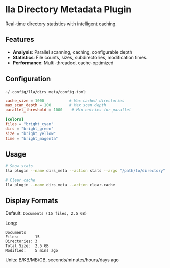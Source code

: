 # lla Directory Metadata Plugin

Real-time directory statistics with intelligent caching.

## Features

- **Analysis**: Parallel scanning, caching, configurable depth
- **Statistics**: File counts, sizes, subdirectories, modification times
- **Performance**: Multi-threaded, cache-optimized

## Configuration

`~/.config/lla/dirs_meta/config.toml`:

```toml
cache_size = 1000           # Max cached directories
max_scan_depth = 100        # Max scan depth
parallel_threshold = 1000    # Min entries for parallel

[colors]
files = "bright_cyan"
dirs = "bright_green"
size = "bright_yellow"
time = "bright_magenta"
```

## Usage

```bash
# Show stats
lla plugin --name dirs_meta --action stats --args "/path/to/directory"

# Clear cache
lla plugin --name dirs_meta --action clear-cache
```

## Display Formats

Default: `Documents (15 files, 2.5 GB)`

Long:

```
Documents
Files:       15
Directories: 3
Total Size:  2.5 GB
Modified:    5 mins ago
```

Units: B/KB/MB/GB, seconds/minutes/hours/days ago
